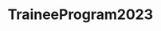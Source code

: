 # TraineeProgram2023
<!DOCTYPE html>
<html lang="en">

<head>
    <meta charset="UTF-8">
    <meta name="viewport" content="width=device-width, initial-scale=1.0">
    <title>Document</title>
    <style>
        * {
            margin: 0;
            padding: 0;
            box-sizing: border-box;
        }

        body {
            background: linear-gradient(135deg, rgba(12221, 4, 75, 0.8) 10%, rgba(95229, 9333, 40, 1) 100%);
            background-attachment: fixed;
            height: 100vh;
            width: 100vw;
            font-family: 'Roboto', sans-serif;
            color: white;
        }

        #logo {
            width: 200px;
            margin-bottom: 10px;
        }

        #avatar {
            width: 250px;
            height: 250px;
            border-radius: 50%;
            margin-bottom: 30px;
        }

        .left-column {
            width: 400px;
            display: flex;
            flex-direction: column;
            align-items: center;
            border-right: 2px solid rgba(255, 255, 255,800);
            padding-right:20px;
        }

        .right-column {
            width: 460px;
            margin-left: 50px;
        }

        .card {
            background: rgba(0, 0, 0, 0.3);
            box-shadow: 0 4px 30px rgba(0, 0, 0, 0.5);
            backdrop-filter: blur(200px);
            width: 1000px;
            height: 710px;
            padding: 50px;
            border-radius: 50px;
            display: flex;
            justify-content: space-between;
        }

        h1,
        h2 {
            margin-bottom: 10px;
        }

        p {
            font-size: 17px;
            line-height: 1.7;
        }

        a {
            color: white;
        }

        .section {
            margin-bottom: 0px;
        }

        main {
            height: 100%;
            width: 100%;
            display: flex;
            justify-content: center;
            align-items: center;
        }
        .contacts {
            
            box-shadow: 0 1px 10px rgba(0, 0, 0, 0.9);
            padding: 20px;
            border-radius: 20px;
            margin-top: 20px;
            font-size: 24px;
        }

            .contacts a {
                display: block;
                font: size 20px;
                margin-bottom: 20px;
                text-decoration: none;
                color: white;
            }

            .contacts img {
                width: 30px;
                height: 30px;
                margin-right: 10px;
            }
    </style>
</head>

<body>
    <main>
        <div class="card">
            <!-- Left Column -->
            <div class="left-column">
                <!-- Content for left column goes here --> <img id="logo"                     src="https://lh3.googleusercontent.com/pw/ADCreHdaOMYiUdjIlNAkd_b5__H927yPc0fySkMRdRf1qaRgU26I1UW89DW_9LsfRbU7yvUEOfkbvk1sYWqNZIgNFAf40q51O1fZeMm91sAFycV-reJJcLw=w2400" />
                <img id="avatar" src="https://s1.zerochan.net/Bongo.Cat.600.3353167.jpg" alt="" />
                <div class="highlights">
                    <h1><strong>Ngo Minh Tri</strong></h1>
                    <h2>__________________________</h2>

                    <h2>🎓  <strong> Artificial Intelligence </strong></p>
                    <h2>🏫<strong>University of Information Technology, VNUHCM</strong></p>
                    <h2>📍<strong> Ho Chi Minh City</strong></p>
                </div>
            </div> <!-- Right Column -->
            <div class="right-column">
                <!-- Content for right column goes here -->
                <div class="section">
                    <h1>About Me</h2>
                    <p>My name is Tri Ngo. I'm currently studying at The University of Information Technology (UIT), a member of Vietnam National University and I'm majoring in artificial intelligence</p>
                </div>
                <div class="section">
                    <h1>My Hobbies</h2>
                    <p>I am passionate about engaging in physical activities, particularly football and badminton. Additionally, I find great satisfaction in planting trees and watching movies, as they serve as sources of relaxation and inspiration.</p>
                </div>
                <div class="section">
                    <h1>My Future Goals</h2>
                    <p> RICH 👉👈</p>
                <div class="contacts">
                    <h1>Contact me</h2>
                        <a href="mailto:23521640@gm.uit.edu.vn"><img src="https://cdn-icons-png.flaticon.com/512/6244/6244710.png" alt="">Mail</a>
                        <a href="https://github.com/TriNgooo"><img src="https://cdn-icons-png.flaticon.com/512/2111/2111432.png" alt="">Github</a>
                        <a href="https://www.linkedin.com/in/ng%C3%B4-minh-tr%C3%AD-undefined-960005286/"><img src="https://cdn-icons-png.flaticon.com/512/1384/1384014.png" alt="">Linkedin</a>
                        
        </div>
    </main>
</body>

</html>
